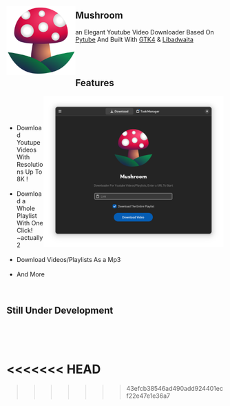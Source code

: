 <img src="https://raw.githubusercontent.com/azab246/Mushroom/Main/src/res/Mushroom.svg" align="left" height="160px" vspace="20px">

## Mushroom 

an Elegant Youtube Video Downloader Based On [Pytube](https://github.com/pytube/pytube) And Built With [GTK4](https://github.com/GNOME/pygobject) & [Libadwaita](https://gitlab.gnome.org/GNOME/libadwaita)
<br><br><br><br>

## Features
<img src="https://raw.githubusercontent.com/azab246/Mushroom/Main/Screenshots/01-dark-prealpha.png" height="350px" align="right">
<br><br><br>

- Download Youtupe Videos With Resolutions Up To 8K !
<br><br>
- Download a Whole Playlist With One Click! ~actually 2
<br><br>
- Download Videos/Playlists As a Mp3
<br><br>
- And More
<br><br><br>
## Still Under Development
<br><br>
<<<<<<< HEAD
=======

>>>>>>> 43efcb38546ad490add924401ecf22e47e1e36a7
